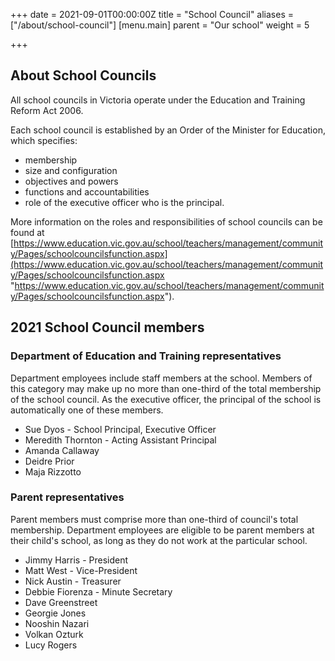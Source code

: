 +++
date = 2021-09-01T00:00:00Z
title = "School Council"
aliases = ["/about/school-council"]
[menu.main]
parent = "Our school"
weight = 5

+++
## About School Councils

All school councils in Victoria operate under the Education and Training Reform Act 2006.

Each school council is established by an Order of the Minister for Education, which specifies:

* membership
* size and configuration
* objectives and powers
* functions and accountabilities
* role of the executive officer who is the principal.

More information on the roles and responsibilities of school councils can be found at [https://www.education.vic.gov.au/school/teachers/management/community/Pages/schoolcouncilsfunction.aspx](https://www.education.vic.gov.au/school/teachers/management/community/Pages/schoolcouncilsfunction.aspx "https://www.education.vic.gov.au/school/teachers/management/community/Pages/schoolcouncilsfunction.aspx").

## 2021 School Council members

### Department of Education and Training representatives

Department employees include staff members at the school. Members of this category may make up no more than one-third of the total membership of the school council. As the executive officer, the principal of the school is automatically one of these members.

* Sue Dyos - School Principal, Executive Officer
* Meredith Thornton - Acting Assistant Principal
* Amanda Callaway
* Deidre Prior
* Maja Rizzotto

### Parent representatives

Parent members must comprise more than one-third of council's total membership. Department employees are eligible to be parent members at their child's school, as long as they do not work at the particular school.

* Jimmy Harris - President
* Matt West - Vice-President
* Nick Austin - Treasurer
* Debbie Fiorenza - Minute Secretary
* Dave Greenstreet
* Georgie Jones
* Nooshin Nazari
* Volkan Ozturk
* Lucy Rogers
